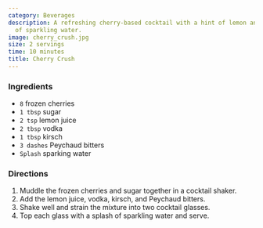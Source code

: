 ```yaml
---
category: Beverages
description: A refreshing cherry-based cocktail with a hint of lemon and a splash
  of sparkling water.
image: cherry_crush.jpg
size: 2 servings
time: 10 minutes
title: Cherry Crush
---
```

### Ingredients

* `8` frozen cherries
* `1 tbsp` sugar
* `2 tsp` lemon juice
* `2 tbsp` vodka
* `1 tbsp` kirsch
* `3 dashes` Peychaud bitters
* `Splash` sparking water

### Directions

1. Muddle the frozen cherries and sugar together in a cocktail shaker.
2. Add the lemon juice, vodka, kirsch, and Peychaud bitters.
3. Shake well and strain the mixture into two cocktail glasses.
4. Top each glass with a splash of sparkling water and serve.